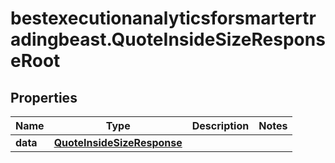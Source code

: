# bestexecutionanalyticsforsmartertradingbeast.QuoteInsideSizeResponseRoot

## Properties

Name | Type | Description | Notes
------------ | ------------- | ------------- | -------------
**data** | [**QuoteInsideSizeResponse**](QuoteInsideSizeResponse.md) |  | 


